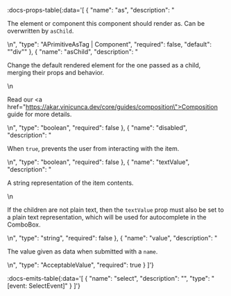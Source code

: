 <!-- This file was automatic generated. Do not edit it manually -->

:docs-props-table{:data='[
  {
    "name": "as",
    "description": "<p>The element or component this component should render as. Can be overwritten by <code>asChild</code>.</p>\n",
    "type": "APrimitiveAsTag | Component",
    "required": false,
    "default": "\"div\""
  },
  {
    "name": "asChild",
    "description": "<p>Change the default rendered element for the one passed as a child, merging their props and behavior.</p>\n<p>Read our <a href=\"https://akar.vinicunca.dev/core/guides/composition\">Composition</a> guide for more details.</p>\n",
    "type": "boolean",
    "required": false
  },
  {
    "name": "disabled",
    "description": "<p>When <code>true</code>, prevents the user from interacting with the item.</p>\n",
    "type": "boolean",
    "required": false
  },
  {
    "name": "textValue",
    "description": "<p>A string representation of the item contents.</p>\n<p>If the children are not plain text, then the <code>textValue</code> prop must also be set to a plain text representation, which will be used for autocomplete in the ComboBox.</p>\n",
    "type": "string",
    "required": false
  },
  {
    "name": "value",
    "description": "<p>The value given as data when submitted with a <code>name</code>.</p>\n",
    "type": "AcceptableValue",
    "required": true
  }
]'} 

:docs-emits-table{:data='[
  {
    "name": "select",
    "description": "",
    "type": "[event: SelectEvent<AcceptableValue>]"
  }
]'} 
